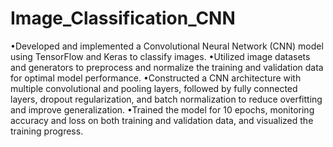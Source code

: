 # Image_Classification_CNN
•Developed and implemented a Convolutional Neural Network (CNN) model using TensorFlow and Keras to classify images.
•Utilized image datasets and generators to preprocess and normalize the training and validation data for optimal model performance.
•Constructed a CNN architecture with multiple convolutional and pooling layers, followed by fully connected layers, dropout
regularization, and batch normalization to reduce overfitting and improve generalization.
•Trained the model for 10 epochs, monitoring accuracy and loss on both training and validation data, and visualized the training progress.
